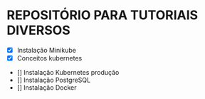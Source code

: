 # REPOSITÓRIO PARA TUTORIAIS DIVERSOS

- [x] Instalação Minikube
- [x] Conceitos kubernetes
- [] Instalação Kubernetes produção
- [] Instalação PostgreSQL
- [] Instalação Docker

